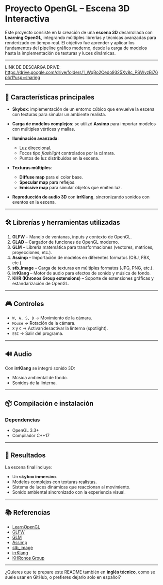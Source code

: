 # Proyecto OpenGL – Escena 3D Interactiva

Este proyecto consiste en la creación de una **escena 3D** desarrollada con **Learning OpenGL**, integrando múltiples librerías y técnicas avanzadas para renderizado en tiempo real. El objetivo fue aprender y aplicar los fundamentos del pipeline gráfico moderno, desde la carga de modelos hasta la implementación de texturas y luces dinámicas.

---

LINK DE DESCARGA DRIVE: https://drive.google.com/drive/folders/1_WqBo2Cedo9325Xv8c_PSWvzBi76plo1?usp=sharing

---

## 🚀 Características principales

* **Skybox**: implementación de un entorno cúbico que envuelve la escena con texturas para simular un ambiente realista.
* **Carga de modelos complejos**: se utilizó **Assimp** para importar modelos con múltiples vértices y mallas.
* **Iluminación avanzada**:

  * Luz direccional.
  * Focos tipo *flashlight* controlados por la cámara.
  * Puntos de luz distribuidos en la escena.
* **Texturas múltiples**:

  * **Diffuse map** para el color base.
  * **Specular map** para reflejos.
  * **Emissive map** para simular objetos que emiten luz.
* **Reproducción de audio 3D** con **irrKlang**, sincronizando sonidos con eventos en la escena.

---

## 🛠️ Librerías y herramientas utilizadas

1. **GLFW** – Manejo de ventanas, inputs y contexto de OpenGL.
2. **GLAD** – Cargador de funciones de OpenGL moderno.
3. **GLM** – Librería matemática para transformaciones (vectores, matrices, proyecciones, etc.).
4. **Assimp** – Importación de modelos en diferentes formatos (OBJ, FBX, etc.).
5. **stb\_image** – Carga de texturas en múltiples formatos (JPG, PNG, etc.).
6. **irrKlang** – Motor de audio para efectos de sonido y música de fondo.
7. **KHR (Khronos Group extensions)** – Soporte de extensiones gráficas y estandarización de OpenGL.

---

## 🎮 Controles

* `W, A, S, D` → Movimiento de la cámara.
* `Mouse` → Rotación de la cámara.
* `X` y `C` → Activar/desactivar la linterna (spotlight).
* `ESC` → Salir del programa.

---

## 🔊 Audio

Con **irrKlang** se integró sonido 3D:

* Música ambiental de fondo.
* Sonidos de la linterna.

---

## 📦 Compilación e instalación

### Dependencias

* OpenGL 3.3+
* Compilador C++17

---

## 📸 Resultados

La escena final incluye:

* Un **skybox inmersivo**.
* Modelos complejos con texturas realistas.
* Sistema de luces dinámicas que reaccionan al movimiento.
* Sonido ambiental sincronizado con la experiencia visual.

---

## 📚 Referencias

* [LearnOpenGL](https://learnopengl.com/)
* [GLFW](https://www.glfw.org/)
* [GLM](https://github.com/g-truc/glm)
* [Assimp](https://github.com/assimp/assimp)
* [stb\_image](https://github.com/nothings/stb)
* [irrKlang](http://www.ambiera.com/irrklang/)
* [KHRonos Group](https://www.khronos.org/opengl/)

---

¿Quieres que te prepare este README también en **inglés técnico**, como se suele usar en GitHub, o prefieres dejarlo solo en español?



